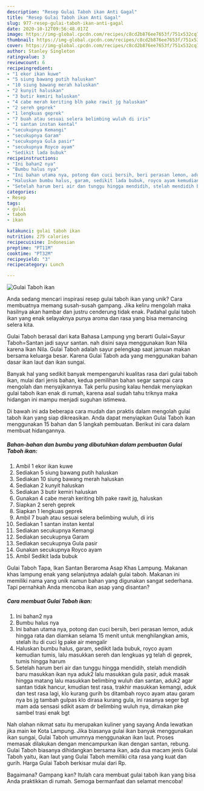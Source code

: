 ```yaml
---
description: "Resep Gulai Taboh ikan Anti Gagal"
title: "Resep Gulai Taboh ikan Anti Gagal"
slug: 977-resep-gulai-taboh-ikan-anti-gagal
date: 2020-10-12T09:56:48.017Z
image: https://img-global.cpcdn.com/recipes/c8cd2b876ee7653f/751x532cq70/gulai-taboh-ikan-foto-resep-utama.jpg
thumbnail: https://img-global.cpcdn.com/recipes/c8cd2b876ee7653f/751x532cq70/gulai-taboh-ikan-foto-resep-utama.jpg
cover: https://img-global.cpcdn.com/recipes/c8cd2b876ee7653f/751x532cq70/gulai-taboh-ikan-foto-resep-utama.jpg
author: Stanley Singleton
ratingvalue: 3
reviewcount: 6
recipeingredient:
- "1 ekor ikan kuwe"
- "5 siung bawang putih haluskan"
- "10 siung bawang merah haluskan"
- "2 kunyit haluskan"
- "3 butir kemiri haluskan"
- "4 cabe merah keriting blh pake rawit jg haluskan"
- "2 sereh geprek"
- "1 lengkuas geprek"
- "7 buah atau sesuai selera belimbing wuluh di iris"
- "1 santan instan kental"
- "secukupnya Kemangi"
- "secukupnya Garam"
- "secukupnya Gula pasir"
- "secukupnya Royco ayam"
- "Sedikit lada bubuk"
recipeinstructions:
- "Ini bahan2 nya"
- "Bumbu halus nya"
- "Ini bahan utama nya, potong dan cuci bersih, beri perasan lemon, aduk hingga rata dan diamkan selama 15 menit untuk menghilangkan amis, stelah itu di cuci lg pake air mengalir"
- "Haluskan bumbu halus, garam, sedikit lada bubuk, royco ayam kemudian tumis, lalu masukkan sereh dan lengkuas yg telah di geprek, tumis hingga harum"
- "Setelah harum beri air dan tunggu hingga mendidih, stelah mendidih baru masukkan ikan nya aduk2 lalu masukkan gula pasir, aduk masak hingga matang lalu masukkan belimbing wuluh dan santan, aduk2 agar santan tidak hancur, kmudian test rasa, trakhir masukkan kemangi, aduk dan test rasa lagi, klo kurang gurih bs ditambah royco ayam atau garam nya bs jg tambah gulpas klo dirasa kurang gula, ini rasanya seger bgt mam ada sensasi sdikit asam dr belimbing wuluh nya, dimakan pke sambel trasi enak bgt"
categories:
- Resep
tags:
- gulai
- taboh
- ikan

katakunci: gulai taboh ikan 
nutrition: 275 calories
recipecuisine: Indonesian
preptime: "PT11M"
cooktime: "PT32M"
recipeyield: "3"
recipecategory: Lunch

---
```



![Gulai Taboh ikan](https://img-global.cpcdn.com/recipes/c8cd2b876ee7653f/751x532cq70/gulai-taboh-ikan-foto-resep-utama.jpg)

Anda sedang mencari inspirasi resep gulai taboh ikan yang unik? Cara membuatnya memang susah-susah gampang. Jika keliru mengolah maka hasilnya akan hambar dan justru cenderung tidak enak. Padahal gulai taboh ikan yang enak selayaknya punya aroma dan rasa yang bisa memancing selera kita.

Gulai Taboh berasal dari kata Bahasa Lampung yng berarti Gulai=Sayur Taboh=Santan jadi sayur santan. nah disini saya menggunakan Ikan Nila karena Ikan Nila. Gulai Taboh adalah sayur pelengkap saat jamuan makan bersama keluarga besar. Karena Gulai Taboh ada yang menggunakan bahan dasar ikan laut dan ikan sungai.

Banyak hal yang sedikit banyak mempengaruhi kualitas rasa dari gulai taboh ikan, mulai dari jenis bahan, kedua pemilihan bahan segar sampai cara mengolah dan menyajikannya. Tak perlu pusing kalau hendak menyiapkan gulai taboh ikan enak di rumah, karena asal sudah tahu triknya maka hidangan ini mampu menjadi suguhan istimewa.


Di bawah ini ada beberapa cara mudah dan praktis dalam mengolah gulai taboh ikan yang siap dikreasikan. Anda dapat menyiapkan Gulai Taboh ikan menggunakan 15 bahan dan 5 langkah pembuatan. Berikut ini cara dalam membuat hidangannya.

<!--inarticleads1-->

##### Bahan-bahan dan bumbu yang dibutuhkan dalam pembuatan Gulai Taboh ikan:

1. Ambil 1 ekor ikan kuwe
1. Sediakan 5 siung bawang putih haluskan
1. Sediakan 10 siung bawang merah haluskan
1. Sediakan 2 kunyit haluskan
1. Sediakan 3 butir kemiri haluskan
1. Gunakan 4 cabe merah keriting blh pake rawit jg, haluskan
1. Siapkan 2 sereh geprek
1. Siapkan 1 lengkuas geprek
1. Ambil 7 buah atau sesuai selera belimbing wuluh, di iris
1. Sediakan 1 santan instan kental
1. Sediakan secukupnya Kemangi
1. Sediakan secukupnya Garam
1. Sediakan secukupnya Gula pasir
1. Gunakan secukupnya Royco ayam
1. Ambil Sedikit lada bubuk


Gulai Taboh Tapa, Ikan Santan Beraroma Asap Khas Lampung. Makanan khas lampung enak yang selanjutnya adalah gulai taboh. Makanan ini memiliki nama yang unik namun bahan yang digunakan sangat sederhana. Tapi pernahkah Anda mencoba ikan asap yang disantan? 

<!--inarticleads2-->

##### Cara membuat Gulai Taboh ikan:

1. Ini bahan2 nya
1. Bumbu halus nya
1. Ini bahan utama nya, potong dan cuci bersih, beri perasan lemon, aduk hingga rata dan diamkan selama 15 menit untuk menghilangkan amis, stelah itu di cuci lg pake air mengalir
1. Haluskan bumbu halus, garam, sedikit lada bubuk, royco ayam kemudian tumis, lalu masukkan sereh dan lengkuas yg telah di geprek, tumis hingga harum
1. Setelah harum beri air dan tunggu hingga mendidih, stelah mendidih baru masukkan ikan nya aduk2 lalu masukkan gula pasir, aduk masak hingga matang lalu masukkan belimbing wuluh dan santan, aduk2 agar santan tidak hancur, kmudian test rasa, trakhir masukkan kemangi, aduk dan test rasa lagi, klo kurang gurih bs ditambah royco ayam atau garam nya bs jg tambah gulpas klo dirasa kurang gula, ini rasanya seger bgt mam ada sensasi sdikit asam dr belimbing wuluh nya, dimakan pke sambel trasi enak bgt


Nah olahan nikmat satu itu merupakan kuliner yang sayang Anda lewatkan jika main ke Kota Lampung. Jika biasanya gulai ikan banyak menggunakan ikan sungai, Gulai Taboh umumnya menggunakan ikan laut. Proses memasak dilakukan dengan mencampurkan ikan dengan santan, rebung. Gulai Taboh biasanya dihidangkan bersama ikan, ada dua macam jenis Gulai Taboh yaitu, ikan laut yang Gulai Taboh memiliki cita rasa yang kuat dan gurih. Harga Gulai Taboh berkisar mulai dari Rp. 

Bagaimana? Gampang kan? Itulah cara membuat gulai taboh ikan yang bisa Anda praktikkan di rumah. Semoga bermanfaat dan selamat mencoba!

